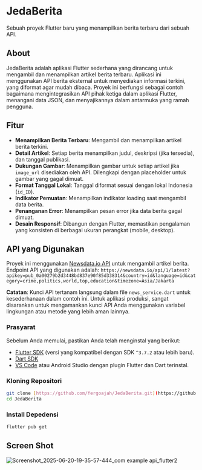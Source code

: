 # JedaBerita

Sebuah proyek Flutter baru yang menampilkan berita terbaru dari sebuah API.

## About

JedaBerita adalah aplikasi Flutter sederhana yang dirancang untuk mengambil dan menampilkan artikel berita terbaru. Aplikasi ini menggunakan API berita eksternal untuk menyediakan informasi terkini, yang diformat agar mudah dibaca. Proyek ini berfungsi sebagai contoh bagaimana mengintegrasikan API pihak ketiga dalam aplikasi Flutter, menangani data JSON, dan menyajikannya dalam antarmuka yang ramah pengguna.

## Fitur

* **Menampilkan Berita Terbaru**: Mengambil dan menampilkan artikel berita terkini.
* **Detail Artikel**: Setiap berita menampilkan judul, deskripsi (jika tersedia), dan tanggal publikasi.
* **Dukungan Gambar**: Menampilkan gambar untuk setiap artikel jika `image_url` disediakan oleh API. Dilengkapi dengan placeholder untuk gambar yang gagal dimuat.
* **Format Tanggal Lokal**: Tanggal diformat sesuai dengan lokal Indonesia (`id_ID`).
* **Indikator Pemuatan**: Menampilkan indikator loading saat mengambil data berita.
* **Penanganan Error**: Menampilkan pesan error jika data berita gagal dimuat.
* **Desain Responsif**: Dibangun dengan Flutter, memastikan pengalaman yang konsisten di berbagai ukuran perangkat (mobile, desktop).

## API yang Digunakan

Proyek ini menggunakan [Newsdata.io API](https://newsdata.io/) untuk mengambil artikel berita.
Endpoint API yang digunakan adalah:
`https://newsdata.io/api/1/latest?apikey=pub_0a00279b2d3448bd837e90f85d338314&country=id&language=id&category=crime,politics,world,top,education&timezone=Asia/Jakarta`

**Catatan**: Kunci API tertanam langsung dalam file `news_service.dart` untuk kesederhanaan dalam contoh ini. Untuk aplikasi produksi, sangat disarankan untuk mengamankan kunci API Anda menggunakan variabel lingkungan atau metode yang lebih aman lainnya.

### Prasyarat

Sebelum Anda memulai, pastikan Anda telah menginstal yang berikut:

* [Flutter SDK](https://flutter.dev/docs/get-started/install) (versi yang kompatibel dengan SDK `^3.7.2` atau lebih baru).
* [Dart SDK](https://dart.dev/get-dart)
* [VS Code](https://code.visualstudio.com/) atau Android Studio dengan plugin Flutter dan Dart terinstal.

### Kloning Repositori

```bash
git clone [https://github.com/fergoajah/JedaBerita.git](https://github.com/fergoajah/JedaBerita.git)
cd JedaBerita
```

### Install Depedensi 
```bash
flutter pub get
```

## Screen Shot
![Screenshot_2025-06-20-19-35-57-444_com example api_flutter2](https://github.com/user-attachments/assets/cad47030-e760-4359-a1b0-6ddb7fc5cd38)
